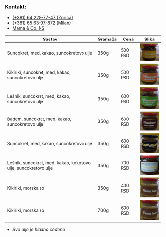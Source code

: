 ### Kontakt:
- <a href="tel:+381 64 228-77-47">(+381) 64 228-77-47 (Zorica)</a>
- <a href="tel:+381 64 63-97-872">(+381) 65 63-97-872 (Milan)</a>
- <a href="instagram://user?username=mama_and_co_ns">Mama & Co. NS</a>

|Sastav|Gramaža|Cena|Slika|
|-|-|-|-|
|Suncokret, med, kakao, suncokretovo ulje|350g|500 RSD|<img src="resources/3a57743b24c64b5c8a5a9d1fd42badd9.png" width="80" alt="Suncokremić sa kakaom i medom"/>|
|Kikiriki, suncokret, med, kakao, suncokretovo ulje|350g|500 RSD|<img src="resources/65cea4d33e0d424d99c273f3e034de52.png" width="80" alt="Honey peanut sa kakaom i medom"/>|
|Lešnik, suncokret, med, kakao, suncokretovo ulje|350g|600 RSD|<img src="resources/cf0df385c14846ff9d2a2a50593dde27.png" width="80" alt="Suncokremić sa kakaom, medom i lešnicima"/>|
|Badem, suncokret, med, kakao, suncokretovo ulje|350g|600 RSD|<img src="resources/d564f93579234409be3077324453322a.png" width="80" alt="Suncokremić sa kakaom, medom i bademima"/>|
|Suncokret, med, kakao, suncokretovo ulje|350g|600 RSD|<img src="resources/65e1164a42e74f1d9321b6f690ec6495.png" width="80" alt="Black attack"/>|
|Lešnik, suncokret, med, kakao, kokosovo ulje, suncokretovo  ulje|350g|700 RSD|<img src="resources/cdf2bba0fffd4daa8919d13c990f4d07.png" width="80" alt="Suncokremić special"/>|
|Kikiriki, morska so|350g|400 RSD|<img src="resources/94adad9f046d40fbaa4dfbdfd0457abc.png" width="80" alt="Peanut butter"/>|
|Kikiriki, morska so|700g|600 RSD|<img src="resources/94adad9f046d40fbaa4dfbdfd0457abc.png" width="80" alt="Peanut butter"/>|

* *Svo ulje je hladno ceđeno*